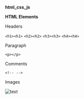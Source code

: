 **html_css_js** 

**HTML Elements**

Headers

```<h1><h1>``` ```<h2><h2>``` ```<h3><h3>``` ```<h4><h4>```

Paragraph

```<p></p>```

Comments

```<!-- -->```

Images

<img src="https://test.pl" alt="text">